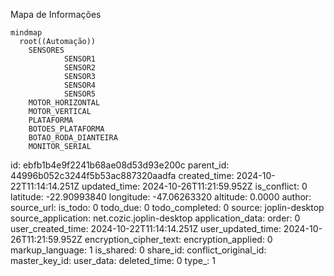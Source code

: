 Mapa de Informações

````mermaid
mindmap
  root((Automação))
    SENSORES
			SENSOR1
			SENSOR2
			SENSOR3
			SENSOR4
			SENSOR5
	MOTOR_HORIZONTAL
	MOTOR_VERTICAL
	PLATAFORMA
	BOTOES_PLATAFORMA
	BOTAO_RODA_DIANTEIRA
	MONITOR_SERIAL
````


id: ebfb1b4e9f2241b68ae08d53d93e200c
parent_id: 44996b052c3244f5b53ac887320aadfa
created_time: 2024-10-22T11:14:14.251Z
updated_time: 2024-10-26T11:21:59.952Z
is_conflict: 0
latitude: -22.90993840
longitude: -47.06263320
altitude: 0.0000
author: 
source_url: 
is_todo: 0
todo_due: 0
todo_completed: 0
source: joplin-desktop
source_application: net.cozic.joplin-desktop
application_data: 
order: 0
user_created_time: 2024-10-22T11:14:14.251Z
user_updated_time: 2024-10-26T11:21:59.952Z
encryption_cipher_text: 
encryption_applied: 0
markup_language: 1
is_shared: 0
share_id: 
conflict_original_id: 
master_key_id: 
user_data: 
deleted_time: 0
type_: 1